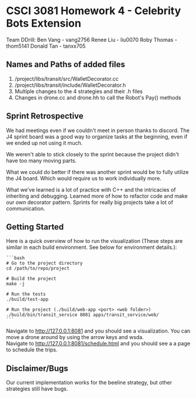 # CSCI 3081 Homework 4 - Celebrity Bots Extension
Team DDrill:
Ben Vang - vang2756
Renee Liu - liu0070
Roby Thomas - thom5141
Donald Tan - tanxx705

## Names and Paths of added files
1. /project/libs/transit/src/WalletDecorator.cc
2. /project/libs/transit/include/WalletDecorator.h
3. Multiple changes to the 4 strategies and their .h files
4. Changes in drone.cc and drone.hh to call the Robot's Pay() methods

## Sprint Retrospective
We had meetings even if we couldn't meet in person thanks to discord.
The J4 sprint board was a good way to organize tasks at the beginning,
even if we ended up not using it much.

We weren't able to stick closely to the sprint because the project didn't have
too many moving parts.

What we could do better if there was another sprint would be to fully utilize the J4
board. Which would require us to work individually more.

What we've learned is a lot of practice with C++ and the intricacies of inheriting and debugging.
Learned more of how to refactor code and make our own decorator pattern.
Sprints for really big projects take a lot of communication.

## Getting Started

Here is a quick overview of how to run the visualization (These steps are similar in each build environment.  See below for environment details.):

    ```bash
    # Go to the project directory
    cd /path/to/repo/project

    # Build the project
    make -j

    # Run the tests
    ./build/test-app

    # Run the project (./build/web-app <port> <web folder>)
    ./build/bin/transit_service 8081 apps/transit_service/web/
    ```

Navigate to http://127.0.0.1:8081 and you should see a visualization.  You can move a drone around by using the arrow keys and wsda.  
Navigate to http://127.0.0.1:8081/schedule.html and you should see a a page to schedule the trips.

## Disclaimer/Bugs

Our current implementation works for the beeline strategy, but other strategies still have bugs.
